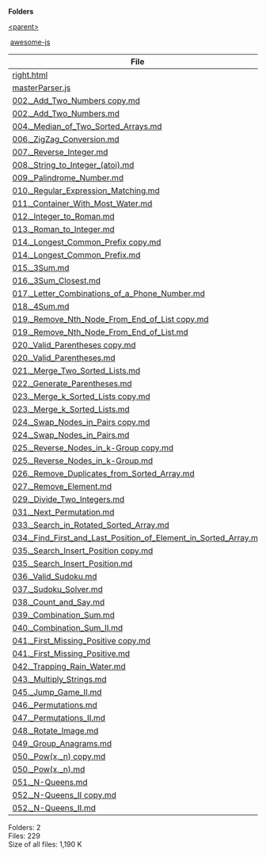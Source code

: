 **Folders**

[&lt;parent&gt;](../right.html)

 [awesome-js](awesome-js/right.html)

<table><thead><tr class="header"><th><strong>File</strong></th><th style="text-align: right;"><strong>Size</strong></th><th style="text-align: right;"><strong>Date</strong></th><th><strong>File</strong></th><th style="text-align: right;"><strong>Size</strong></th><th style="text-align: right;"><strong>Date</strong></th><th><strong>File</strong></th><th style="text-align: right;"><strong>Size</strong></th><th style="text-align: right;"><strong>Date</strong></th><th><strong>File</strong></th><th style="text-align: right;"><strong>Size</strong></th><th style="text-align: right;"><strong>Date</strong></th></tr></thead><tbody><tr class="odd"><td><a href="right.html">right.html</a></td><td style="text-align: right;">36 K</td><td style="text-align: right;">06/19/21</td><td><a href="053._Maximum_Subarray.md">053._Maximum_Subarray.md</a></td><td style="text-align: right;">2 K</td><td style="text-align: right;">06/17/21</td><td><a href="121._Best_Time_to_Buy_and_Sell_Stock.md">121._Best_Time_to_Buy_and_Sell_Stock.md</a></td><td style="text-align: right;">2 K</td><td style="text-align: right;">06/17/21</td><td><a href="js-interview.md">js-interview.md</a></td><td style="text-align: right;">20 K</td><td style="text-align: right;">06/19/21</td></tr><tr class="even"><td><a href="masterParser.js">masterParser.js</a></td><td style="text-align: right;">3 K</td><td style="text-align: right;">06/17/21</td><td><a href="054._Spiral_Matrix.md">054._Spiral_Matrix.md</a></td><td style="text-align: right;">2 K</td><td style="text-align: right;">06/17/21</td><td><a href="122._Best_Time_to_Buy_and_Sell_Stock_II.md">122._Best_Time_to_Buy_and_Sell_Stock_II.md</a></td><td style="text-align: right;">2 K</td><td style="text-align: right;">06/17/21</td><td><a href="lang.md">lang.md</a></td><td style="text-align: right;">11 K</td><td style="text-align: right;">06/17/21</td></tr><tr class="odd"><td><a href="002._Add_Two_Numbers%20copy.md">002._Add_Two_Numbers copy.md</a></td><td style="text-align: right;">2 K</td><td style="text-align: right;">06/17/21</td><td><a href="055._Jump_Game.md">055._Jump_Game.md</a></td><td style="text-align: right;">2 K</td><td style="text-align: right;">06/17/21</td><td><a href="123._Best_Time_to_Buy_and_Sell_Stock_III.md">123._Best_Time_to_Buy_and_Sell_Stock_III.md</a></td><td style="text-align: right;">3 K</td><td style="text-align: right;">06/17/21</td><td><a href="LRU_algorithm.md">LRU_algorithm.md</a></td><td style="text-align: right;">10 K</td><td style="text-align: right;">06/17/21</td></tr><tr class="even"><td><a href="002._Add_Two_Numbers.md">002._Add_Two_Numbers.md</a></td><td style="text-align: right;">2 K</td><td style="text-align: right;">06/17/21</td><td><a href="056._Merge_Intervals.md">056._Merge_Intervals.md</a></td><td style="text-align: right;">2 K</td><td style="text-align: right;">06/17/21</td><td><a href="123-js-questions.md">123-js-questions.md</a></td><td style="text-align: right;">103 K</td><td style="text-align: right;">06/17/21</td><td><a href="math.md">math.md</a></td><td style="text-align: right;">8 K</td><td style="text-align: right;">06/17/21</td></tr><tr class="odd"><td><a href="004._Median_of_Two_Sorted_Arrays.md">004._Median_of_Two_Sorted_Arrays.md</a></td><td style="text-align: right;">3 K</td><td style="text-align: right;">06/17/21</td><td><a href="057._Insert_Interval.md">057._Insert_Interval.md</a></td><td style="text-align: right;">2 K</td><td style="text-align: right;">06/17/21</td><td><a href="124._Binary_Tree_Maximum_Path_Sum%20copy.md">124._Binary_Tree_Maximum_Path_Sum copy.md</a></td><td style="text-align: right;">4 K</td><td style="text-align: right;">06/17/21</td><td><a href="meeting-room-ii%20copy.md">meeting-room-ii copy.md</a></td><td style="text-align: right;">1 K</td><td style="text-align: right;">06/17/21</td></tr><tr class="even"><td><a href="006._ZigZag_Conversion.md">006._ZigZag_Conversion.md</a></td><td style="text-align: right;">3 K</td><td style="text-align: right;">06/17/21</td><td><a href="058._Length_of_Last_Word.md">058._Length_of_Last_Word.md</a></td><td style="text-align: right;">1 K</td><td style="text-align: right;">06/17/21</td><td><a href="124._Binary_Tree_Maximum_Path_Sum.md">124._Binary_Tree_Maximum_Path_Sum.md</a></td><td style="text-align: right;">4 K</td><td style="text-align: right;">06/17/21</td><td><a href="meeting-room-ii.md">meeting-room-ii.md</a></td><td style="text-align: right;">1 K</td><td style="text-align: right;">06/17/21</td></tr><tr class="odd"><td><a href="007._Reverse_Integer.md">007._Reverse_Integer.md</a></td><td style="text-align: right;">2 K</td><td style="text-align: right;">06/17/21</td><td><a href="059._Spiral_Matrix_II.md">059._Spiral_Matrix_II.md</a></td><td style="text-align: right;">1 K</td><td style="text-align: right;">06/17/21</td><td><a href="125._Valid_Palindrome.md">125._Valid_Palindrome.md</a></td><td style="text-align: right;">2 K</td><td style="text-align: right;">06/17/21</td><td><a href="missing_elements.md">missing_elements.md</a></td><td style="text-align: right;">5 K</td><td style="text-align: right;">06/17/21</td></tr><tr class="even"><td><a href="008._String_to_Integer_(atoi).md">008._String_to_Integer_(atoi).md</a></td><td style="text-align: right;">4 K</td><td style="text-align: right;">06/17/21</td><td><a href="060._Permutation_Sequence.md">060._Permutation_Sequence.md</a></td><td style="text-align: right;">2 K</td><td style="text-align: right;">06/17/21</td><td><a href="126._Word_Ladder_II.md">126._Word_Ladder_II.md</a></td><td style="text-align: right;">3 K</td><td style="text-align: right;">06/17/21</td><td><a href="Monotonic_queue.md">Monotonic_queue.md</a></td><td style="text-align: right;">7 K</td><td style="text-align: right;">06/17/21</td></tr><tr class="odd"><td><a href="009._Palindrome_Number.md">009._Palindrome_Number.md</a></td><td style="text-align: right;">2 K</td><td style="text-align: right;">06/17/21</td><td><a href="061._Rotate_List.md">061._Rotate_List.md</a></td><td style="text-align: right;">2 K</td><td style="text-align: right;">06/17/21</td><td><a href="127._Word_Ladder.md">127._Word_Ladder.md</a></td><td style="text-align: right;">3 K</td><td style="text-align: right;">06/17/21</td><td><a href="monotonic_stack.md">monotonic_stack.md</a></td><td style="text-align: right;">8 K</td><td style="text-align: right;">06/17/21</td></tr><tr class="even"><td><a href="010._Regular_Expression_Matching.md">010._Regular_Expression_Matching.md</a></td><td style="text-align: right;">3 K</td><td style="text-align: right;">06/17/21</td><td><a href="062._Unique_Paths.md">062._Unique_Paths.md</a></td><td style="text-align: right;">2 K</td><td style="text-align: right;">06/17/21</td><td><a href="128._Longest_Consecutive_Sequence.md">128._Longest_Consecutive_Sequence.md</a></td><td style="text-align: right;">2 K</td><td style="text-align: right;">06/17/21</td><td><a href="MonotonicStack.md">MonotonicStack.md</a></td><td style="text-align: right;">8 K</td><td style="text-align: right;">06/17/21</td></tr><tr class="odd"><td><a href="011._Container_With_Most_Water.md">011._Container_With_Most_Water.md</a></td><td style="text-align: right;">2 K</td><td style="text-align: right;">06/17/21</td><td><a href="064._Minimum_Path_Sum.md">064._Minimum_Path_Sum.md</a></td><td style="text-align: right;">2 K</td><td style="text-align: right;">06/17/21</td><td><a href="129._Sum_Root_to_Leaf_Numbers.md">129._Sum_Root_to_Leaf_Numbers.md</a></td><td style="text-align: right;">2 K</td><td style="text-align: right;">06/17/21</td><td><a href="networking.md">networking.md</a></td><td style="text-align: right;">0 K</td><td style="text-align: right;">06/17/21</td></tr><tr class="even"><td><a href="012._Integer_to_Roman.md">012._Integer_to_Roman.md</a></td><td style="text-align: right;">3 K</td><td style="text-align: right;">06/17/21</td><td><a href="065._Valid_Number.md">065._Valid_Number.md</a></td><td style="text-align: right;">5 K</td><td style="text-align: right;">06/17/21</td><td><a href="130._Surrounded_Regions.md">130._Surrounded_Regions.md</a></td><td style="text-align: right;">3 K</td><td style="text-align: right;">06/17/21</td><td><a href="network-questions.md">network-questions.md</a></td><td style="text-align: right;">1 K</td><td style="text-align: right;">06/17/21</td></tr><tr class="odd"><td><a href="013._Roman_to_Integer.md">013._Roman_to_Integer.md</a></td><td style="text-align: right;">3 K</td><td style="text-align: right;">06/17/21</td><td><a href="066._Plus_One.md">066._Plus_One.md</a></td><td style="text-align: right;">2 K</td><td style="text-align: right;">06/17/21</td><td><a href="133._Clone_Graph%20copy.md">133._Clone_Graph copy.md</a></td><td style="text-align: right;">2 K</td><td style="text-align: right;">06/17/21</td><td><a href="non_constructible_change.md">non_constructible_change.md</a></td><td style="text-align: right;">1 K</td><td style="text-align: right;">06/19/21</td></tr><tr class="even"><td><a href="014._Longest_Common_Prefix%20copy.md">014._Longest_Common_Prefix copy.md</a></td><td style="text-align: right;">2 K</td><td style="text-align: right;">06/17/21</td><td><a href="068._Text_Justification.md">068._Text_Justification.md</a></td><td style="text-align: right;">4 K</td><td style="text-align: right;">06/17/21</td><td><a href="133._Clone_Graph.md">133._Clone_Graph.md</a></td><td style="text-align: right;">2 K</td><td style="text-align: right;">06/17/21</td><td><a href="number.md">number.md</a></td><td style="text-align: right;">5 K</td><td style="text-align: right;">06/17/21</td></tr><tr class="odd"><td><a href="014._Longest_Common_Prefix.md">014._Longest_Common_Prefix.md</a></td><td style="text-align: right;">2 K</td><td style="text-align: right;">06/17/21</td><td><a href="069._Sqrt(x).md">069._Sqrt(x).md</a></td><td style="text-align: right;">1 K</td><td style="text-align: right;">06/17/21</td><td><a href="156-binary-tree-upside-down.md">156-binary-tree-upside-down.md</a></td><td style="text-align: right;">1 K</td><td style="text-align: right;">06/17/21</td><td><a href="object.md">object.md</a></td><td style="text-align: right;">17 K</td><td style="text-align: right;">06/17/21</td></tr><tr class="even"><td><a href="015._3Sum.md">015._3Sum.md</a></td><td style="text-align: right;">2 K</td><td style="text-align: right;">06/17/21</td><td><a href="071._Simplify_Path.md">071._Simplify_Path.md</a></td><td style="text-align: right;">2 K</td><td style="text-align: right;">06/17/21</td><td><a href="918-maximum-sum-circular-subarray.md">918-maximum-sum-circular-subarray.md</a></td><td style="text-align: right;">1 K</td><td style="text-align: right;">06/17/21</td><td><a href="one-line-code-puzzles.md">one-line-code-puzzles.md</a></td><td style="text-align: right;">9 K</td><td style="text-align: right;">06/17/21</td></tr><tr class="odd"><td><a href="016._3Sum_Closest.md">016._3Sum_Closest.md</a></td><td style="text-align: right;">2 K</td><td style="text-align: right;">06/17/21</td><td><a href="072._Edit_Distance.md">072._Edit_Distance.md</a></td><td style="text-align: right;">2 K</td><td style="text-align: right;">06/17/21</td><td><a href="accessibility.md">accessibility.md</a></td><td style="text-align: right;">12 K</td><td style="text-align: right;">06/17/21</td><td><a href="PancakesSorting.md">PancakesSorting.md</a></td><td style="text-align: right;">5 K</td><td style="text-align: right;">06/17/21</td></tr><tr class="even"><td><a href="017._Letter_Combinations_of_a_Phone_Number.md">017._Letter_Combinations_of_a_Phone_Number.md</a></td><td style="text-align: right;">3 K</td><td style="text-align: right;">06/17/21</td><td><a href="073._Set_Matrix_Zeroes.md">073._Set_Matrix_Zeroes.md</a></td><td style="text-align: right;">4 K</td><td style="text-align: right;">06/17/21</td><td><a href="array.md">array.md</a></td><td style="text-align: right;">24 K</td><td style="text-align: right;">06/17/21</td><td><a href="performance.md">performance.md</a></td><td style="text-align: right;">3 K</td><td style="text-align: right;">06/17/21</td></tr><tr class="odd"><td><a href="018._4Sum.md">018._4Sum.md</a></td><td style="text-align: right;">2 K</td><td style="text-align: right;">06/17/21</td><td><a href="074._Search_a_2D_Matrix.md">074._Search_a_2D_Matrix.md</a></td><td style="text-align: right;">2 K</td><td style="text-align: right;">06/17/21</td><td><a href="arrays.md">arrays.md</a></td><td style="text-align: right;">30 K</td><td style="text-align: right;">06/17/21</td><td><a href="performance-questions.md">performance-questions.md</a></td><td style="text-align: right;">0 K</td><td style="text-align: right;">06/17/21</td></tr><tr class="even"><td><a href="019._Remove_Nth_Node_From_End_of_List%20copy.md">019._Remove_Nth_Node_From_End_of_List copy.md</a></td><td style="text-align: right;">2 K</td><td style="text-align: right;">06/17/21</td><td><a href="075._Sort_Colors.md">075._Sort_Colors.md</a></td><td style="text-align: right;">2 K</td><td style="text-align: right;">06/17/21</td><td><a href="binary_heap_implements_priority_queues.md">binary_heap_implements_priority_queues.md</a></td><td style="text-align: right;">9 K</td><td style="text-align: right;">06/17/21</td><td><a href="prefix_sum.md">prefix_sum.md</a></td><td style="text-align: right;">5 K</td><td style="text-align: right;">06/17/21</td></tr><tr class="odd"><td><a href="019._Remove_Nth_Node_From_End_of_List.md">019._Remove_Nth_Node_From_End_of_List.md</a></td><td style="text-align: right;">2 K</td><td style="text-align: right;">06/17/21</td><td><a href="077._Combinations.md">077._Combinations.md</a></td><td style="text-align: right;">1 K</td><td style="text-align: right;">06/17/21</td><td><a href="BinarySearch.md">BinarySearch.md</a></td><td style="text-align: right;">14 K</td><td style="text-align: right;">06/17/21</td><td><a href="Print_PrimeNumbers.md">Print_PrimeNumbers.md</a></td><td style="text-align: right;">6 K</td><td style="text-align: right;">06/17/21</td></tr><tr class="even"><td><a href="020._Valid_Parentheses%20copy.md">020._Valid_Parentheses copy.md</a></td><td style="text-align: right;">2 K</td><td style="text-align: right;">06/17/21</td><td><a href="078._Subsets.md">078._Subsets.md</a></td><td style="text-align: right;">2 K</td><td style="text-align: right;">06/17/21</td><td><a href="browser.md">browser.md</a></td><td style="text-align: right;">4 K</td><td style="text-align: right;">06/17/21</td><td><a href="Problems_-_LeetCode.md">Problems_-_LeetCode.md</a></td><td style="text-align: right;">1 K</td><td style="text-align: right;">06/17/21</td></tr><tr class="odd"><td><a href="020._Valid_Parentheses.md">020._Valid_Parentheses.md</a></td><td style="text-align: right;">2 K</td><td style="text-align: right;">06/17/21</td><td><a href="079._Word_Search.md">079._Word_Search.md</a></td><td style="text-align: right;">2 K</td><td style="text-align: right;">06/17/21</td><td><a href="caching.md">caching.md</a></td><td style="text-align: right;">1 K</td><td style="text-align: right;">06/17/21</td><td><a href="PULL_REQUEST_TEMPLATE.md">PULL_REQUEST_TEMPLATE.md</a></td><td style="text-align: right;">1 K</td><td style="text-align: right;">06/17/21</td></tr><tr class="even"><td><a href="021._Merge_Two_Sorted_Lists.md">021._Merge_Two_Sorted_Lists.md</a></td><td style="text-align: right;">2 K</td><td style="text-align: right;">06/17/21</td><td><a href="080._Remove_Duplicates_from_Sorted_Array_II.md">080._Remove_Duplicates_from_Sorted_Array_II.md</a></td><td style="text-align: right;">2 K</td><td style="text-align: right;">06/17/21</td><td><a href="check_palindromic_linkedlist.md">check_palindromic_linkedlist.md</a></td><td style="text-align: right;">7 K</td><td style="text-align: right;">06/17/21</td><td><a href="queryString.md">queryString.md</a></td><td style="text-align: right;">3 K</td><td style="text-align: right;">06/17/21</td></tr><tr class="odd"><td><a href="022._Generate_Parentheses.md">022._Generate_Parentheses.md</a></td><td style="text-align: right;">2 K</td><td style="text-align: right;">06/17/21</td><td><a href="081._Search_in_Rotated_Sorted_Array_II.md">081._Search_in_Rotated_Sorted_Array_II.md</a></td><td style="text-align: right;">2 K</td><td style="text-align: right;">06/17/21</td><td><a href="coding-questions.md">coding-questions.md</a></td><td style="text-align: right;">2 K</td><td style="text-align: right;">06/17/21</td><td><a href="random.md">random.md</a></td><td style="text-align: right;">6 K</td><td style="text-align: right;">06/17/21</td></tr><tr class="even"><td><a href="023._Merge_k_Sorted_Lists%20copy.md">023._Merge_k_Sorted_Lists copy.md</a></td><td style="text-align: right;">2 K</td><td style="text-align: right;">06/17/21</td><td><a href="082._Remove_Duplicates_from_Sorted_List_II.md">082._Remove_Duplicates_from_Sorted_List_II.md</a></td><td style="text-align: right;">2 K</td><td style="text-align: right;">06/17/21</td><td><a href="collection.md">collection.md</a></td><td style="text-align: right;">5 K</td><td style="text-align: right;">06/17/21</td><td><a href="README%20copy.md">README copy.md</a></td><td style="text-align: right;">0 K</td><td style="text-align: right;">06/17/21</td></tr><tr class="odd"><td><a href="023._Merge_k_Sorted_Lists.md">023._Merge_k_Sorted_Lists.md</a></td><td style="text-align: right;">2 K</td><td style="text-align: right;">06/17/21</td><td><a href="083._Remove_Duplicates_from_Sorted_List.md">083._Remove_Duplicates_from_Sorted_List.md</a></td><td style="text-align: right;">2 K</td><td style="text-align: right;">06/17/21</td><td><a href="CommonBitManipulation.md">CommonBitManipulation.md</a></td><td style="text-align: right;">4 K</td><td style="text-align: right;">06/17/21</td><td><a href="README.md">README.md</a></td><td style="text-align: right;">5 K</td><td style="text-align: right;">06/17/21</td></tr><tr class="even"><td><a href="024._Swap_Nodes_in_Pairs%20copy.md">024._Swap_Nodes_in_Pairs copy.md</a></td><td style="text-align: right;">1 K</td><td style="text-align: right;">06/17/21</td><td><a href="084._Largest_Rectangle_in_Histogram.md">084._Largest_Rectangle_in_Histogram.md</a></td><td style="text-align: right;">3 K</td><td style="text-align: right;">06/17/21</td><td><a href="create-list.md">create-list.md</a></td><td style="text-align: right;">1 K</td><td style="text-align: right;">06/17/21</td><td><a href="RecursionInDetail.md">RecursionInDetail.md</a></td><td style="text-align: right;">15 K</td><td style="text-align: right;">06/17/21</td></tr><tr class="odd"><td><a href="024._Swap_Nodes_in_Pairs.md">024._Swap_Nodes_in_Pairs.md</a></td><td style="text-align: right;">1 K</td><td style="text-align: right;">06/17/21</td><td><a href="085._Maximal_Rectangle.md">085._Maximal_Rectangle.md</a></td><td style="text-align: right;">5 K</td><td style="text-align: right;">06/17/21</td><td><a href="css.md">css.md</a></td><td style="text-align: right;">6 K</td><td style="text-align: right;">06/17/21</td><td><a href="RemoveDuplicatesfromSortedArray.md">RemoveDuplicatesfromSortedArray.md</a></td><td style="text-align: right;">3 K</td><td style="text-align: right;">06/17/21</td></tr><tr class="even"><td><a href="025._Reverse_Nodes_in_k-Group%20copy.md">025._Reverse_Nodes_in_k-Group copy.md</a></td><td style="text-align: right;">2 K</td><td style="text-align: right;">06/17/21</td><td><a href="086._Partition_List.md">086._Partition_List.md</a></td><td style="text-align: right;">1 K</td><td style="text-align: right;">06/17/21</td><td><a href="css-questions%20copy.md">css-questions copy.md</a></td><td style="text-align: right;">38 K</td><td style="text-align: right;">06/17/21</td><td><a href="ReservoirSampling.md">ReservoirSampling.md</a></td><td style="text-align: right;">8 K</td><td style="text-align: right;">06/17/21</td></tr><tr class="odd"><td><a href="025._Reverse_Nodes_in_k-Group.md">025._Reverse_Nodes_in_k-Group.md</a></td><td style="text-align: right;">2 K</td><td style="text-align: right;">06/17/21</td><td><a href="088._Merge_Sorted_Array.md">088._Merge_Sorted_Array.md</a></td><td style="text-align: right;">1 K</td><td style="text-align: right;">06/17/21</td><td><a href="css-questions.md">css-questions.md</a></td><td style="text-align: right;">0 K</td><td style="text-align: right;">06/17/21</td><td><a href="reverse_part_of_a_linked_list_via_recursion.md">reverse_part_of_a_linked_list_via_recursion.md</a></td><td style="text-align: right;">7 K</td><td style="text-align: right;">06/17/21</td></tr><tr class="even"><td><a href="026._Remove_Duplicates_from_Sorted_Array.md">026._Remove_Duplicates_from_Sorted_Array.md</a></td><td style="text-align: right;">2 K</td><td style="text-align: right;">06/17/21</td><td><a href="089._Gray_Code.md">089._Gray_Code.md</a></td><td style="text-align: right;">2 K</td><td style="text-align: right;">06/17/21</td><td><a href="date.md">date.md</a></td><td style="text-align: right;">9 K</td><td style="text-align: right;">06/17/21</td><td><a href="reverse-nodes-in-k-group.md">reverse-nodes-in-k-group.md</a></td><td style="text-align: right;">6 K</td><td style="text-align: right;">06/17/21</td></tr><tr class="odd"><td><a href="027._Remove_Element.md">027._Remove_Element.md</a></td><td style="text-align: right;">2 K</td><td style="text-align: right;">06/17/21</td><td><a href="090._Subsets_II.md">090._Subsets_II.md</a></td><td style="text-align: right;">1 K</td><td style="text-align: right;">06/17/21</td><td><a href="design.md">design.md</a></td><td style="text-align: right;">1 K</td><td style="text-align: right;">06/17/21</td><td><a href="RussianDollEnvelopes.md">RussianDollEnvelopes.md</a></td><td style="text-align: right;">6 K</td><td style="text-align: right;">06/17/21</td></tr><tr class="even"><td><a href="029._Divide_Two_Integers.md">029._Divide_Two_Integers.md</a></td><td style="text-align: right;">2 K</td><td style="text-align: right;">06/17/21</td><td><a href="091._Decode_Ways.md">091._Decode_Ways.md</a></td><td style="text-align: right;">2 K</td><td style="text-align: right;">06/17/21</td><td><a href="design_Twitter.md">design_Twitter.md</a></td><td style="text-align: right;">11 K</td><td style="text-align: right;">06/17/21</td><td><a href="Seatscheduling.md">Seatscheduling.md</a></td><td style="text-align: right;">11 K</td><td style="text-align: right;">06/17/21</td></tr><tr class="odd"><td><a href="031._Next_Permutation.md">031._Next_Permutation.md</a></td><td style="text-align: right;">2 K</td><td style="text-align: right;">06/17/21</td><td><a href="092._Reverse_Linked_List_II.md">092._Reverse_Linked_List_II.md</a></td><td style="text-align: right;">1 K</td><td style="text-align: right;">06/17/21</td><td><a href="DetailedBinarySearch.md">DetailedBinarySearch.md</a></td><td style="text-align: right;">22 K</td><td style="text-align: right;">06/17/21</td><td><a href="security.md">security.md</a></td><td style="text-align: right;">8 K</td><td style="text-align: right;">06/17/21</td></tr><tr class="even"><td><a href="033._Search_in_Rotated_Sorted_Array.md">033._Search_in_Rotated_Sorted_Array.md</a></td><td style="text-align: right;">3 K</td><td style="text-align: right;">06/17/21</td><td><a href="093._Restore_IP_Addresses.md">093._Restore_IP_Addresses.md</a></td><td style="text-align: right;">1 K</td><td style="text-align: right;">06/17/21</td><td><a href="DetailsaboutBacktracking.md">DetailsaboutBacktracking.md</a></td><td style="text-align: right;">14 K</td><td style="text-align: right;">06/17/21</td><td><a href="several_counter_intuitive_probability_problems.md">several_counter_intuitive_probability_problems.md</a></td><td style="text-align: right;">12 K</td><td style="text-align: right;">06/17/21</td></tr><tr class="odd"><td><a href="034._Find_First_and_Last_Position_of_Element_in_Sorted_Array.md">034._Find_First_and_Last_Position_of_Element_in_Sorted_Array.md</a></td><td style="text-align: right;">2 K</td><td style="text-align: right;">06/17/21</td><td><a href="097._Interleaving_String.md">097._Interleaving_String.md</a></td><td style="text-align: right;">2 K</td><td style="text-align: right;">06/17/21</td><td><a href="dom.md">dom.md</a></td><td style="text-align: right;">8 K</td><td style="text-align: right;">06/17/21</td><td><a href="Shuffle_Algorithm.md">Shuffle_Algorithm.md</a></td><td style="text-align: right;">10 K</td><td style="text-align: right;">06/17/21</td></tr><tr class="even"><td><a href="035._Search_Insert_Position%20copy.md">035._Search_Insert_Position copy.md</a></td><td style="text-align: right;">1 K</td><td style="text-align: right;">06/17/21</td><td><a href="100._Same_Tree.md">100._Same_Tree.md</a></td><td style="text-align: right;">1 K</td><td style="text-align: right;">06/17/21</td><td><a href="double_pointer.md">double_pointer.md</a></td><td style="text-align: right;">8 K</td><td style="text-align: right;">06/17/21</td><td><a href="SlidingWindowTechnique.md">SlidingWindowTechnique.md</a></td><td style="text-align: right;">12 K</td><td style="text-align: right;">06/17/21</td></tr><tr class="odd"><td><a href="035._Search_Insert_Position.md">035._Search_Insert_Position.md</a></td><td style="text-align: right;">1 K</td><td style="text-align: right;">06/17/21</td><td><a href="101._Symmetric_Tree.md">101._Symmetric_Tree.md</a></td><td style="text-align: right;">3 K</td><td style="text-align: right;">06/17/21</td><td><a href="DoublePointerTechnique.md">DoublePointerTechnique.md</a></td><td style="text-align: right;">9 K</td><td style="text-align: right;">06/17/21</td><td><a href="string.md">string.md</a></td><td style="text-align: right;">14 K</td><td style="text-align: right;">06/17/21</td></tr><tr class="even"><td><a href="036._Valid_Sudoku.md">036._Valid_Sudoku.md</a></td><td style="text-align: right;">3 K</td><td style="text-align: right;">06/17/21</td><td><a href="102._Binary_Tree_Level_Order_Traversal.md">102._Binary_Tree_Level_Order_Traversal.md</a></td><td style="text-align: right;">2 K</td><td style="text-align: right;">06/17/21</td><td><a href="Find-Duplicate-and-Missing-Element.md">Find-Duplicate-and-Missing-Element.md</a></td><td style="text-align: right;">6 K</td><td style="text-align: right;">06/17/21</td><td><a href="string_multiplication.md">string_multiplication.md</a></td><td style="text-align: right;">4 K</td><td style="text-align: right;">06/17/21</td></tr><tr class="odd"><td><a href="037._Sudoku_Solver.md">037._Sudoku_Solver.md</a></td><td style="text-align: right;">3 K</td><td style="text-align: right;">06/17/21</td><td><a href="103._Binary_Tree_Zigzag_Level_Order_Traversal.md">103._Binary_Tree_Zigzag_Level_Order_Traversal.md</a></td><td style="text-align: right;">2 K</td><td style="text-align: right;">06/17/21</td><td><a href="findSebesquenceWithBinarySearch.md">findSebesquenceWithBinarySearch.md</a></td><td style="text-align: right;">5 K</td><td style="text-align: right;">06/17/21</td><td><a href="Subset_Permutation_Combination.md">Subset_Permutation_Combination.md</a></td><td style="text-align: right;">10 K</td><td style="text-align: right;">06/17/21</td></tr><tr class="even"><td><a href="038._Count_and_Say.md">038._Count_and_Say.md</a></td><td style="text-align: right;">2 K</td><td style="text-align: right;">06/17/21</td><td><a href="104._Maximum_Depth_of_Binary_Tree.md">104._Maximum_Depth_of_Binary_Tree.md</a></td><td style="text-align: right;">1 K</td><td style="text-align: right;">06/17/21</td><td><a href="flood_fill.md">flood_fill.md</a></td><td style="text-align: right;">10 K</td><td style="text-align: right;">06/17/21</td><td><a href="testing-questions.md">testing-questions.md</a></td><td style="text-align: right;">0 K</td><td style="text-align: right;">06/17/21</td></tr><tr class="odd"><td><a href="039._Combination_Sum.md">039._Combination_Sum.md</a></td><td style="text-align: right;">2 K</td><td style="text-align: right;">06/17/21</td><td><a href="105._Construct_Binary_Tree_from_Preorder_and_Inorder_Traversal.md">105._Construct_Binary_Tree_from_Preorder_and_Inorder_Traversal.md</a></td><td style="text-align: right;">2 K</td><td style="text-align: right;">06/17/21</td><td><a href="Framework_and_thoughts_about_learning_data_structure_and_algorithm.md">Framework_and_thoughts_about_learning_data_structure_and_algorithm.md</a></td><td style="text-align: right;">15 K</td><td style="text-align: right;">06/17/21</td><td><a href="The_key_to_resolving_TwoSum_problems.md">The_key_to_resolving_TwoSum_problems.md</a></td><td style="text-align: right;">7 K</td><td style="text-align: right;">06/17/21</td></tr><tr class="even"><td><a href="040._Combination_Sum_II.md">040._Combination_Sum_II.md</a></td><td style="text-align: right;">2 K</td><td style="text-align: right;">06/17/21</td><td><a href="106._Construct_Binary_Tree_from_Inorder_and_Postorder_Traversal.md">106._Construct_Binary_Tree_from_Inorder_and_Postorder_Traversal.md</a></td><td style="text-align: right;">2 K</td><td style="text-align: right;">06/17/21</td><td><a href="function.md">function.md</a></td><td style="text-align: right;">8 K</td><td style="text-align: right;">06/17/21</td><td><a href="The_Manipulation_Collection_of_Binary_Search_Tree.md">The_Manipulation_Collection_of_Binary_Search_Tree.md</a></td><td style="text-align: right;">10 K</td><td style="text-align: right;">06/17/21</td></tr><tr class="odd"><td><a href="041._First_Missing_Positive%20copy.md">041._First_Missing_Positive copy.md</a></td><td style="text-align: right;">2 K</td><td style="text-align: right;">06/17/21</td><td><a href="107._Binary_Tree_Level_Order_Traversal_II.md">107._Binary_Tree_Level_Order_Traversal_II.md</a></td><td style="text-align: right;">2 K</td><td style="text-align: right;">06/17/21</td><td><a href="fun-questions.md">fun-questions.md</a></td><td style="text-align: right;">0 K</td><td style="text-align: right;">06/17/21</td><td><a href="TheLongestPalindromicSubstring.md">TheLongestPalindromicSubstring.md</a></td><td style="text-align: right;">4 K</td><td style="text-align: right;">06/17/21</td></tr><tr class="even"><td><a href="041._First_Missing_Positive.md">041._First_Missing_Positive.md</a></td><td style="text-align: right;">2 K</td><td style="text-align: right;">06/17/21</td><td><a href="110._Balanced_Binary_Tree.md">110._Balanced_Binary_Tree.md</a></td><td style="text-align: right;">2 K</td><td style="text-align: right;">06/17/21</td><td><a href="general-questions.md">general-questions.md</a></td><td style="text-align: right;">2 K</td><td style="text-align: right;">06/17/21</td><td><a href="ThewaytoAlgorithmlearning.md">ThewaytoAlgorithmlearning.md</a></td><td style="text-align: right;">8 K</td><td style="text-align: right;">06/17/21</td></tr><tr class="odd"><td><a href="042._Trapping_Rain_Water.md">042._Trapping_Rain_Water.md</a></td><td style="text-align: right;">2 K</td><td style="text-align: right;">06/17/21</td><td><a href="111._Minimum_Depth_of_Binary_Tree%20copy.md">111._Minimum_Depth_of_Binary_Tree copy.md</a></td><td style="text-align: right;">2 K</td><td style="text-align: right;">06/17/21</td><td><a href="html.md">html.md</a></td><td style="text-align: right;">1 K</td><td style="text-align: right;">06/17/21</td><td><a href="time.md">time.md</a></td><td style="text-align: right;">1 K</td><td style="text-align: right;">06/17/21</td></tr><tr class="even"><td><a href="043._Multiply_Strings.md">043._Multiply_Strings.md</a></td><td style="text-align: right;">2 K</td><td style="text-align: right;">06/17/21</td><td><a href="111._Minimum_Depth_of_Binary_Tree.md">111._Minimum_Depth_of_Binary_Tree.md</a></td><td style="text-align: right;">2 K</td><td style="text-align: right;">06/17/21</td><td><a href="html-questions%20copy.md">html-questions copy.md</a></td><td style="text-align: right;">18 K</td><td style="text-align: right;">06/17/21</td><td><a href="tournament_winner.md">tournament_winner.md</a></td><td style="text-align: right;">3 K</td><td style="text-align: right;">06/19/21</td></tr><tr class="odd"><td><a href="045._Jump_Game_II.md">045._Jump_Game_II.md</a></td><td style="text-align: right;">1 K</td><td style="text-align: right;">06/17/21</td><td><a href="112._Path_Sum.md">112._Path_Sum.md</a></td><td style="text-align: right;">2 K</td><td style="text-align: right;">06/17/21</td><td><a href="html-questions.md">html-questions.md</a></td><td style="text-align: right;">0 K</td><td style="text-align: right;">06/17/21</td><td><a href="Trapping_Rain_Water.md">Trapping_Rain_Water.md</a></td><td style="text-align: right;">8 K</td><td style="text-align: right;">06/17/21</td></tr><tr class="even"><td><a href="046._Permutations.md">046._Permutations.md</a></td><td style="text-align: right;">1 K</td><td style="text-align: right;">06/17/21</td><td><a href="113._Path_Sum_II.md">113._Path_Sum_II.md</a></td><td style="text-align: right;">2 K</td><td style="text-align: right;">06/17/21</td><td><a href="Implementing_the_functions_of_a_calculator.md">Implementing_the_functions_of_a_calculator.md</a></td><td style="text-align: right;">13 K</td><td style="text-align: right;">06/17/21</td><td><a href="two_number_sum.md">two_number_sum.md</a></td><td style="text-align: right;">1 K</td><td style="text-align: right;">06/19/21</td></tr><tr class="odd"><td><a href="047._Permutations_II.md">047._Permutations_II.md</a></td><td style="text-align: right;">2 K</td><td style="text-align: right;">06/17/21</td><td><a href="114._Flatten_Binary_Tree_to_Linked_List.md">114._Flatten_Binary_Tree_to_Linked_List.md</a></td><td style="text-align: right;">2 K</td><td style="text-align: right;">06/17/21</td><td><a href="ImplementQueueUsingStacksImplementStackUsingQueues.md">ImplementQueueUsingStacksImplementStackUsingQueues.md</a></td><td style="text-align: right;">7 K</td><td style="text-align: right;">06/17/21</td><td><a href="Union-Find-Application.md">Union-Find-Application.md</a></td><td style="text-align: right;">11 K</td><td style="text-align: right;">06/17/21</td></tr><tr class="even"><td><a href="048._Rotate_Image.md">048._Rotate_Image.md</a></td><td style="text-align: right;">2 K</td><td style="text-align: right;">06/17/21</td><td><a href="115._Distinct_Subsequences.md">115._Distinct_Subsequences.md</a></td><td style="text-align: right;">2 K</td><td style="text-align: right;">06/17/21</td><td><a href="IntervalIntersection.md">IntervalIntersection.md</a></td><td style="text-align: right;">5 K</td><td style="text-align: right;">06/17/21</td><td><a href="Union-find-Explanation.md">Union-find-Explanation.md</a></td><td style="text-align: right;">12 K</td><td style="text-align: right;">06/17/21</td></tr><tr class="odd"><td><a href="049._Group_Anagrams.md">049._Group_Anagrams.md</a></td><td style="text-align: right;">2 K</td><td style="text-align: right;">06/17/21</td><td><a href="116._Populating_Next_Right_Pointers_in_Each_Node.md">116._Populating_Next_Right_Pointers_in_Each_Node.md</a></td><td style="text-align: right;">3 K</td><td style="text-align: right;">06/17/21</td><td><a href="IntervalMerging.md">IntervalMerging.md</a></td><td style="text-align: right;">3 K</td><td style="text-align: right;">06/17/21</td><td><a href="UsingBinarySearchAlgorithm.md">UsingBinarySearchAlgorithm.md</a></td><td style="text-align: right;">7 K</td><td style="text-align: right;">06/17/21</td></tr><tr class="even"><td><a href="050._Pow(x,_n)%20copy.md">050._Pow(x,_n) copy.md</a></td><td style="text-align: right;">1 K</td><td style="text-align: right;">06/17/21</td><td><a href="117._Populating_Next_Right_Pointers_in_Each_Node_II.md">117._Populating_Next_Right_Pointers_in_Each_Node_II.md</a></td><td style="text-align: right;">3 K</td><td style="text-align: right;">06/17/21</td><td><a href="ISSUE_TEMPLATE.md">ISSUE_TEMPLATE.md</a></td><td style="text-align: right;">1 K</td><td style="text-align: right;">06/17/21</td><td><a href="validate_subsequence.md">validate_subsequence.md</a></td><td style="text-align: right;">1 K</td><td style="text-align: right;">06/19/21</td></tr><tr class="odd"><td><a href="050._Pow(x,_n).md">050._Pow(x,_n).md</a></td><td style="text-align: right;">1 K</td><td style="text-align: right;">06/17/21</td><td><a href="118._Pascal_s_Triangle.md">118._Pascal_s_Triangle.md</a></td><td style="text-align: right;">1 K</td><td style="text-align: right;">06/17/21</td><td><a href="javascript.md">javascript.md</a></td><td style="text-align: right;">6 K</td><td style="text-align: right;">06/17/21</td><td><a href="valid-parentheses.md">valid-parentheses.md</a></td><td style="text-align: right;">3 K</td><td style="text-align: right;">06/17/21</td></tr><tr class="even"><td><a href="051._N-Queens.md">051._N-Queens.md</a></td><td style="text-align: right;">4 K</td><td style="text-align: right;">06/17/21</td><td><a href="119._Pascal_s_Triangle_II.md">119._Pascal_s_Triangle_II.md</a></td><td style="text-align: right;">1 K</td><td style="text-align: right;">06/17/21</td><td><a href="javascript-questions%20copy.md">javascript-questions copy.md</a></td><td style="text-align: right;">80 K</td><td style="text-align: right;">06/17/21</td><td><a href="why_i_recommend_algs4.md">why_i_recommend_algs4.md</a></td><td style="text-align: right;">8 K</td><td style="text-align: right;">06/17/21</td></tr><tr class="odd"><td><a href="052._N-Queens_II%20copy.md">052._N-Queens_II copy.md</a></td><td style="text-align: right;">2 K</td><td style="text-align: right;">06/17/21</td><td><a href="120._Triangle.md">120._Triangle.md</a></td><td style="text-align: right;">2 K</td><td style="text-align: right;">06/17/21</td><td><a href="javascript-questions.md">javascript-questions.md</a></td><td style="text-align: right;">0 K</td><td style="text-align: right;">06/17/21</td><td><a href="widgets.md">widgets.md</a></td><td style="text-align: right;">3 K</td><td style="text-align: right;">06/17/21</td></tr><tr class="even"><td><a href="052._N-Queens_II.md">052._N-Queens_II.md</a></td><td style="text-align: right;">2 K</td><td style="text-align: right;">06/17/21</td><td></td><td style="text-align: right;"></td><td style="text-align: right;"></td><td></td><td style="text-align: right;"></td><td style="text-align: right;"></td><td></td><td style="text-align: right;"></td><td style="text-align: right;"></td></tr></tbody></table>

Folders: 2  
Files: 229  
Size of all files: 1,190 K
